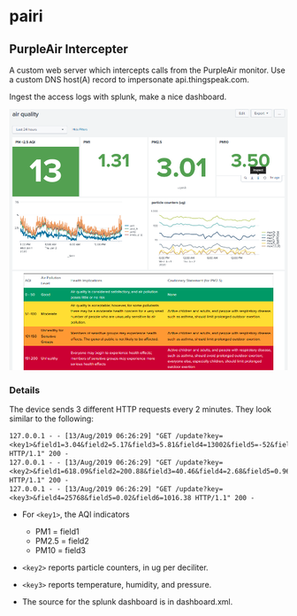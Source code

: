 # pairi


## PurpleAir Intercepter

A custom web server which intercepts calls from the PurpleAir monitor. Use a custom DNS host(A) record to impersonate api.thingspeak.com.

Ingest the access logs with splunk, make a nice dashboard.

![air quality dashboard](splunk.png "Air Quality Dashboard")




### Details

The device sends 3 different HTTP requests every 2 minutes. They look similar to the following:

```
127.0.0.1 - - [13/Aug/2019 06:26:29] "GET /update?key=<key1>&field1=3.04&field2=5.17&field3=5.81&field4=13002&field5=-52&field6=89&field7=31&field8=5.17 HTTP/1.1" 200 -
127.0.0.1 - - [13/Aug/2019 06:26:29] "GET /update?key=<key2>&field1=618.09&field2=200.88&field3=40.46&field4=2.68&field5=0.96&field6=0.53&field7=3.04&field8=5.81 HTTP/1.1" 200 -
127.0.0.1 - - [13/Aug/2019 06:26:29] "GET /update?key=<key3>&field4=25768&field5=0.02&field6=1016.38 HTTP/1.1" 200 -
```

* For `<key1>`, the AQI indicators
  - PM1 = field1
  - PM2.5 = field2
  - PM10 = field3

* `<key2>` reports particle counters, in ug per deciliter.

* `<key3>` reports temperature, humidity, and pressure.

* The source for the splunk dashboard is in dashboard.xml.


